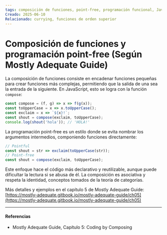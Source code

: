 ```yaml
---
tags: composición de funciones, point-free, programación funcional, JavaScript
Creado: 2025-06-10
Relacionado: currying, funciones de orden superior
---
```


# Composición de funciones y programación point-free (Según Mostly Adequate Guide)

La composición de funciones consiste en encadenar funciones pequeñas para crear funciones más complejas, permitiendo que la salida de una sea la entrada de la siguiente. En JavaScript, esto se logra con la función `compose`:

```js
const compose = (f, g) => x => f(g(x));
const toUpperCase = x => x.toUpperCase();
const exclaim = x => `${x}!`;
const shout = compose(exclaim, toUpperCase);
console.log(shout('hola')); // 'HOLA!'
```

La programación point-free es un estilo donde se evita nombrar los argumentos intermedios, componiendo funciones directamente:

```js
// Pointful
const shout = str => exclaim(toUpperCase(str));
// Point-free
const shout = compose(exclaim, toUpperCase);
```

Este enfoque hace el código más declarativo y reutilizable, aunque puede dificultar la lectura si se abusa de él. La composición es asociativa y respeta la identidad, conceptos tomados de la teoría de categorías.

Más detalles y ejemplos en el capítulo 5 de Mostly Adequate Guide: [https://mostly-adequate.gitbook.io/mostly-adequate-guide/ch05](https://mostly-adequate.gitbook.io/mostly-adequate-guide/ch05)

---
#### Referencias
- Mostly Adequate Guide, Capítulo 5: Coding by Composing 